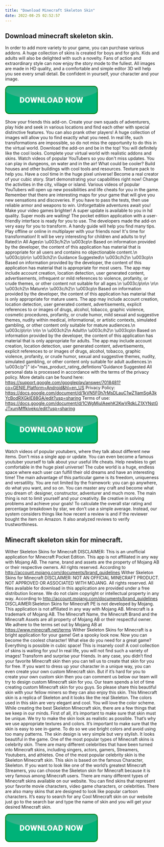 ```yaml
---
title: "Download Minecraft Skeleton Skin"
date: 2022-08-25 02:52:57
---
```


## Download minecraft skeleton skin.

In order to add more variety to your game, you can purchase various addons. A huge collection of skins is created for boys and for girls. Kids and adults will also be delighted with such a novelty. Fans of action and extraordinary style can now enjoy the story mode to the fullest. All images are made in HD quality, and a comfortable and simple editor 3D will help you see every small detail. Be confident in yourself, your character and your image.

[![button](https://github.com/minecraftbay/minecraftbay.github.io/blob/main/dlbutton.png?raw=true)](https://minecraftsync.com/download-minecraft-skin)


Show your friends this add-on. Create your own squads of adventurers, play hide and seek in various locations and find each other with special distinctive features. You can also prank other players! A huge collection of images will allow you to find exactly what you need. In real life, such transformations are impossible, so do not miss the opportunity to do this in the virtual world.
Download the add-on and be in the top! You will definitely like the cool looks. Complete your virtual world with realistic addons and skins. Watch videos of popular YouTubers so you don't miss updates. You can play in dungeons, on water and in the air! What could be cooler? Build houses and other buildings with cool tools and resources. Texture pack to help you. Have a cool time in the huge pixel universe! Become a real creator of your cubic story. Start demonstrating your capabilities right now! Change the activities in the city, village or island. Various videos of popular YouTubers will open up new possibilities and life cheats for you in the game. Remember that there are interesting maps for your game that will give you new sensations and discoveries. If you have to pass the tests, then use reliable armor and weapons to win. Unforgettable adventures await you! Make your video games brighter! A super update is available to you in hd quality. Super mods are waiting! The pocket edition application with a user-friendly interface is ready for you to use. The developers made the add-on very easy for you to transform. A handy guide will help you find many tips. Play offline or online in multiplayer with your friends now! It's time for transformation! It will be very interesting for children and adults to try!
Rated:\n All Ages\n \u003c\/h2\n \u003cp\n Based on information provided by the developer, the content of this application has material that is appropriate for all users and contains no objectionable content.\n \u003c\/p\n\n \u003ch2\n Guidance Suggested\n \u003c\/h2\n \u003cp\n Based on information provided by the developer, the content of this application has material that is appropriate for most users. The app may include account creation, location detection, user generated content, advertisements, infrequent or mild references to violence, profanity, or crude themes, or other content not suitable for all ages.\n \u003c\/p\n\n \n\n \u003ch2\n Mature\n \u003c\/h2\n \u003cp\n Based on information provided by the developer, the content of this application has material that is only appropriate for mature users. The app may include account creation, location detection, user generated content, advertisements, explicit references to or images of drugs, alcohol, tobacco, graphic violence, cosmetic procedures, profanity, or crude humor, mild sexual and suggestive themes, nudity within medical, informational, or artistic contexts, simulated gambling, or other content only suitable for mature audiences.\n \u003c\/p\n\n \n\n \n \u003ch2\n Adult\n \u003c\/h2\n \u003cp\n Based on information provided by the developer, the content of this application has material that is only appropriate for adults. The app may include account creation, location detection, user generated content, advertisements, explicit references to or images of drugs, alcohol, tobacco, graphic violence, profanity, or crude humor, sexual and suggestive themes, nudity, simulated gambling, or other content only suitable for adult audiences.\n \u003c\/p"}" id="mas_product_rating_defintions"Guidance Suggested
All personal data is processed in accordance with the terms of the privacy policy. More details can be found here: https://support.google.com/googleplay/answer/7018481?co=GENIE.Platform=Android&hl=en_US Privacy Policy: https://docs.google.com/document/d/1kVN5F0h7rMsDLauC1wZ1IamSgA3kYcBodRXGkIE88GA/edit?usp=sharing Terms of use: https://docs.google.com/document/d/1CWgMjuIAeehK2KwVRdkLZ1XYNstGJTxunjMffkiveko/edit?usp=sharing

[![button](https://github.com/minecraftbay/minecraftbay.github.io/blob/main/dlbutton.png?raw=true)](https://minecraftsync.com/download-minecraft-skin)


Watch videos of popular youtubers, where they talk about different new items. Don't miss a single app or update. You can even become a famous youtuber yourself to talk about your useful life cheats. Help newbies to get comfortable in the huge pixel universe!
The cube world is a huge, endless space where each user can fulfill their old dreams and have an interesting time! The main advantage of this particular game is its freedom, uniqueness and versatility. You are not limited by the framework: you can go anywhere, do what you want, and so on. You can master any craft and become what you dream of: designer, constructor, adventurer and much more. The main thing is not to limit yourself and your creativity. Be creative in solving problems and achieve your goals!
To calculate the overall star rating and percentage breakdown by star, we don’t use a simple average. Instead, our system considers things like how recent a review is and if the reviewer bought the item on Amazon. It also analyzed reviews to verify trustworthiness.

## Minecraft skeleton skin for minecraft.

Wither Skeleton Skins for Minecraft DISCLAIMER: This is an unofficial application for Minecraft Pocket Edition. This app is not affiliated in any way with Mojang AB. The name, brand and assets are the property of Mojang AB or their respective owners. All rights reserved. According to http://account.mojang.com/documents/brand_guidelines
Wither Skeleton Skins for Minecraft DISCLAIMER: NOT AN OFFICIAL MINECRAFT PRODUCT. NOT APPROVED OR ASSOCIATED WITH MOJANG. All rights reserved. All files available for download in this application are provided under a free distribution license. We do not claim copyright or intellectual property in any way. According to http://account.mojang.com/documents/brand_guidelines
DISCLAIMER:Skeleton Skins for Minecraft PE is not developed by Mojang. This application is not affiliated in any way with Mojang AB. Minecraft is a trademark of Mojang AB. The Minecraft Name, the Minecraft Brand and the Minecraft Assets are all property of Mojang AB or their respectful owner. We adhere to the terms set out by Mojang AB at https://www.minecraft.net/terms
Wither Skeleton Skins for Minecraft is a bright application for your game! Get a spooky look now. Now you can become the coolest character! What else do you need for a great game? Everything is possible in cubic space! This is insanely cool! A cool collection of skins is waiting for you! In real life, you will not find such a variety of images! Transform and surprise your friends.
In any case, you didn’t find your favorite Minecraft skin then you can tell us to create that skin for you for free. If you want to dress up your character in a unique way, you can even create your own custom Minecraft skin. But if it’s hard for you to create your own custom skin then you can comment us below our team will try to design custom Minecraft skin for you. Our team spends a lot of time creating custom Minecraft skin for you guys. So please share this beautiful skin with your fellow miners so they can also enjoy this skin.
This Minecraft skin is a replica of Skeleton and it looks like the real Skeleton. The colors used in this skin are very elegant and cool. You will love the color scheme. While creating the best Skeleton Minecraft skin, there are a few things that we keep in our minds. First of all, it’s important to make sure that skin must be unique. We try to make the skin look as realistic as possible. That’s why we use appropriate textures and colors. It’s important to make sure that the skin is easy to see in-game. To do so we use bright colors and avoid using too many patterns. The skin design is very simple but very stylish. It looks beautiful in the game.
One of the most popular types of Minecraft skins is celebrity skin. There are many different celebrities that have been turned into Minecraft skins, including singers, actors, gamers, Streamers, Youtubers, and athletes. One of the most popular celebrity skin is the Skeleton Minecraft skin. This skin is based on the famous Character, Skeleton. If you want to look like one of the world’s greatest Minecraft Streamers, you can choose the Skeleton skin for Minecraft because it is very famous among Minecraft users.
There are many different types of Minecraft skins available on our website. You can find skins that represent your favorite movie characters, video game characters, or celebrities. There are also many skins that are designed to look like popular cartoon characters. It’s easy to search for any Cool Minecraft skin on our website just go to the search bar and type the name of skin and you will get your desired Minecraft skin.


[![button](https://github.com/minecraftbay/minecraftbay.github.io/blob/main/dlbutton.png?raw=true)](https://minecraftsync.com/download-minecraft-skin)